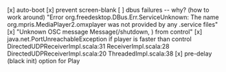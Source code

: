[x] auto-boot
[x] prevent screen-blank
[ ] dbus failures -- why? (how to work around)
    "Error org.freedesktop.DBus.Err.ServiceUnknown: The name org.mpris.MediaPlayer2.omxplayer was not provided by any .service files"
[x] "Unknown OSC message Message(/shutdown, ) from control"
[x] java.net.PortUnreachableException if player is faster than control
    DirectedUDPReceiverImpl.scala:31
    ReceiverImpl.scala:28
    DirectedUDPReceiverImpl.scala:20
    ThreadedImpl.scala:38
[x] pre-delay (black init) option for Play
